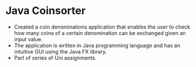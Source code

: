 # Java Coinsorter

* Created a coin denominations application that enables the user to check how many coins of a certain denomination can be exchanged given an input value.
* The application is written in Java programming language and has an intuitive GUI using the Java FX library.
* Part of series of Uni assignments.

